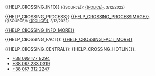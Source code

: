 {{HELP_CROSSING_INFO}} <small>({{SOURCE}}: [{{POLICE}}](https://www.police.hu/hu/hirek-es-informaciok/hatarinfo), 3/12/2022)</small>

{{HELP_CROSSING_PROCESS}} [{{HELP_CROSSING_PROCESSIMAGE}}]({{IMG_SRC}}/HATÁRÁTLÉPÉS_{{LABEL}}.jpg).
 <small>({{SOURCE}}: [{{POLICE}}](https://www.police.hu/hu/hirek-es-informaciok/legfrissebb-hireink/hatarrendeszet/utmutato-az-ukrajnaban-zajlo-haboru-elol), 3/12/2022)</small>

[{{HELP_CROSSING_INFO_MORE}}](https://tcn.hu/wp-content/uploads/2022/03/TCN_ukrajnai_menekult_tajekoztato_V3_text_A4.pdf)

{{HELP_CROSSING_FACT}}: [{{HELP_CROSSING_FACT_MORE}}](https://bnt.eu/bnt-news/help-guide-for-ukrainians/)

{{HELP_CROSSING_CENTRAL}}: {{HELP_CROSSING_HOTLINE}}.

- [+38 099 177 8294](tel:+380991778294)
- [+38 067 233 0319](tel:+380672330319)
- [+38 067 312 2247](tel:+380673122247)
